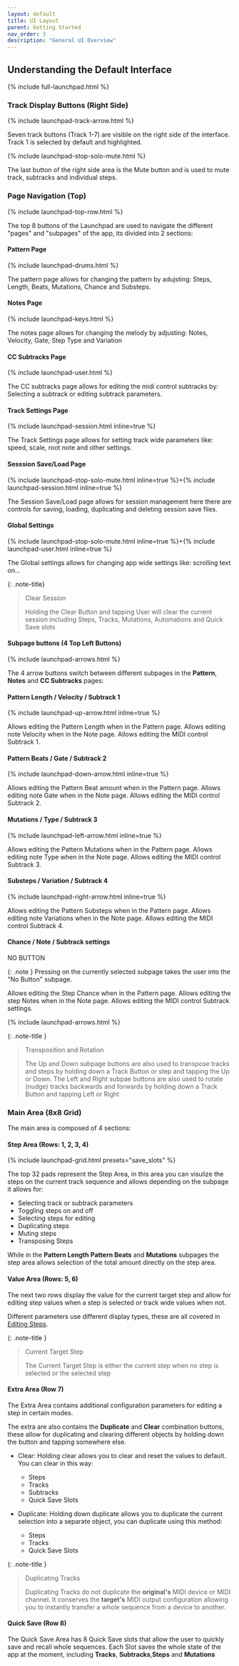 ```yaml
---
layout: default
title: UI Layout
parent: Getting Started
nav_order: 3
description: "General UI Overview"
---
```

## Understanding the Default Interface

{% include full-launchpad.html %}

### Track Display Buttons (Right Side)

{% include launchpad-track-arrow.html %}

Seven track buttons (Track 1-7) are visible on the right side of the interface. Track 1 is selected by default and highlighted.

{% include launchpad-stop-solo-mute.html %}

The last button of the right side area is the Mute button and is used to mute track, subtracks and individual steps.

### Page Navigation (Top)

{% include launchpad-top-row.html %}

The top 8 buttons of the Launchpad are used to navigate the different "pages" and "subpages" of the app, its divided into 2 sections:

#### Pattern Page

{% include launchpad-drums.html %}

The pattern page allows for changing the pattern by adujsting: Steps, Length, Beats, Mutations, Chance and Substeps.

#### Notes Page

{% include launchpad-keys.html %}

The notes page allows for changing the melody by adjusting: Notes, Velocity, Gate, Step Type and Variation

#### CC Subtracks Page

{% include launchpad-user.html %}

The CC subtracks page allows for editing the midi control subtracks by: Selecting a subtrack or editing subtrack parameters.

#### Track Settings Page

{% include launchpad-session.html inline=true %}

The Track Settings page allows for setting track wide parameters like: speed, scale, root note and other settings.

#### Sesssion Save/Load Page

{% include launchpad-stop-solo-mute.html inline=true %}+{% include launchpad-session.html inline=true %}

The Session Save/Load page allows for session management here there are controls for saving, loading, duplicating and deleting session save files.

#### Global Settings

{% include launchpad-stop-solo-mute.html inline=true %}+{% include launchpad-user.html inline=true %}

The Global settings allows for changing app wide settings like: scrolling text on...

{: .note-title}
> Clear Session
>
> Holding the Clear Button and tapping User will clear the current session including Steps, Tracks, Mutations, Automations and Quick Save slots

#### Subpage buttons (4 Top Left Buttons)

{% include launchpad-arrows.html %}

The 4 arrow buttons switch between different subpages in the **Pattern**, **Notes** and **CC Subtracks** pages:

#### Pattern Length / Velocity / Subtrack 1

{% include launchpad-up-arrow.html inline=true %}

Allows editing the Pattern Length when in the Pattern page.
Allows editing note Velocity when in the Note page.
Allows editing the MIDI control Subtrack 1.

#### Pattern Beats / Gate / Subtrack 2

{% include launchpad-down-arrow.html inline=true %}

Allows editing the Pattern Beat amount when in the Pattern page.
Allows editing note Gate when in the Note page.
Allows editing the MIDI control Subtrack 2.

#### Mutations / Type / Subtrack 3

{% include launchpad-left-arrow.html inline=true %}

Allows editing the Pattern Mutations when in the Pattern page.
Allows editing note Type when in the Note page.
Allows editing the MIDI control Subtrack 3.

#### Substeps / Variation / Subtrack 4

{% include launchpad-right-arrow.html inline=true %}

Allows editing the Pattern Substeps when in the Pattern page.
Allows editing note Variations when in the Note page.
Allows editing the MIDI control Subtrack 4.

#### Chance / Note / Subtrack settings

NO BUTTON

{: .note }
Pressing on the currently selected subpage takes the user into the "No Button" subpage.

Allows editing the Step Chance when in the Pattern page.
Allows editing the step Notes when in the Note page.
Allows editing the MIDI control Subtrack settings.

{% include launchpad-arrows.html %}

{: .note-title }
> Transposition and Rotation
>
> The Up and Down subpage buttons are also used to transpose tracks and steps by holding down a Track Button or step and tapping the Up or Down.
> The Left and Right subpae buttons are also used to rotate (nudge) tracks backwards and forwards by holding down a Track Button and tapping Left or Right

### Main Area (8x8 Grid)

The main area is composed of 4 sections:

#### Step Area (Rows: 1, 2, 3, 4)

{% include launchpad-grid.html presets="save_slots" %}

The top 32 pads represent the Step Area, in this area you can visulize the steps on the current track sequence and allows depending on the subpage it allows for:

- Selecting track or subtrack parameters
- Toggling steps on and off
- Selecting steps for editing
- Duplicating steps
- Muting steps
- Transposing Steps

While in the **Pattern Length** **Pattern Beats** and **Mutations** subpages the step area allows selection of the total amount directly on the step area.

#### Value Area (Rows: 5, 6)

The next two rows display the value for the current target step and allow for editing step values when a step is selected or track wide values when not.

Different parameters use different display types, these are all covered in [Editing Steps](../sequencer/basic-editing.md).

{: .note-title }
> Current Target Step
>
> The Current Target Step is either the current step when no step is selected or the selected step

#### Extra Area (Row 7)

The Extra Area contains additional configuration parameters for editing a step in certain modes.

The extra are also contains the **Duplicate** and **Clear** combination buttons, these allow for duplicating and clearing different objects by holding down the button and tapping somewhere else.

- Clear: Holding clear allows you to clear and reset the values to default. You can clear in this way:
  - Steps
  - Tracks
  - Subtracks
  - Quick Save Slots

- Duplicate: Holding down duplicate allows you to duplicate the current selection into a separate object, you can duplicate using this method:
  - Steps
  - Tracks
  - Quick Save Slots

{: .note-title }
> Duplicating Tracks
>
> Duplicating Tracks do not duplicate the **original's** MIDI device or MIDI channel.
> It conserves the **target's** MIDI output configuration allowing you to instantly transfer a whole sequence from a device to another.

#### Quick Save (Row 8)

The Quick Save Area has 8 Quick Save slots that allow the user to quickly save and recall whole sequences.
Each Slot saves the whole state of the app at the moment, including **Tracks**, **Subtracks**,**Steps** and **Mutations**
